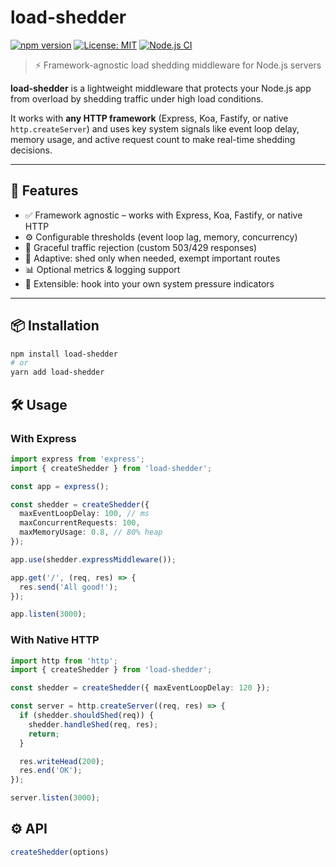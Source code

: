 # load-shedder

[![npm version](https://img.shields.io/npm/v/load-shedder.svg)](https://www.npmjs.com/package/load-shedder)
[![License: MIT](https://img.shields.io/badge/License-MIT-blue.svg)](LICENSE)
[![Node.js CI](https://github.com/Harsh0/load-shedder/actions/workflows/ci.yml/badge.svg)](https://github.com/Harsh0/load-shedder/actions)

> ⚡️ Framework-agnostic load shedding middleware for Node.js servers

**load-shedder** is a lightweight middleware that protects your Node.js app from overload by shedding traffic under high load conditions.

It works with **any HTTP framework** (Express, Koa, Fastify, or native `http.createServer`) and uses key system signals like event loop delay, memory usage, and active request count to make real-time shedding decisions.

---

## 🚀 Features

- ✅ Framework agnostic – works with Express, Koa, Fastify, or native HTTP
- ⚙️ Configurable thresholds (event loop lag, memory, concurrency)
- 🚫 Graceful traffic rejection (custom 503/429 responses)
- 🧠 Adaptive: shed only when needed, exempt important routes
- 📊 Optional metrics & logging support
- 🔌 Extensible: hook into your own system pressure indicators

---

## 📦 Installation

```bash
npm install load-shedder
# or
yarn add load-shedder
```

## 🛠 Usage

### With Express
```ts
import express from 'express';
import { createShedder } from 'load-shedder';

const app = express();

const shedder = createShedder({
  maxEventLoopDelay: 100, // ms
  maxConcurrentRequests: 100,
  maxMemoryUsage: 0.8, // 80% heap
});

app.use(shedder.expressMiddleware());

app.get('/', (req, res) => {
  res.send('All good!');
});

app.listen(3000);
```
### With Native HTTP
```ts
import http from 'http';
import { createShedder } from 'load-shedder';

const shedder = createShedder({ maxEventLoopDelay: 120 });

const server = http.createServer((req, res) => {
  if (shedder.shouldShed(req)) {
    shedder.handleShed(req, res);
    return;
  }

  res.writeHead(200);
  res.end('OK');
});

server.listen(3000);
```
## ⚙️ API
```ts
createShedder(options)
```